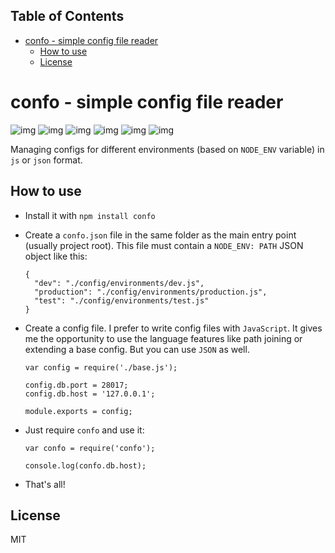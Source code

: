 <div id="table-of-contents">
<h2>Table of Contents</h2>
<div id="text-table-of-contents">
<ul>
<li><a href="#sec-1">confo - simple config file reader</a>
<ul>
<li><a href="#sec-1-1">How to use</a></li>
<li><a href="#sec-1-2">License</a></li>
</ul>
</li>
</ul>
</div>
</div>

# confo - simple config file reader<a id="sec-1" name="sec-1"></a>

![img](//img.shields.io/npm/v/confo.svg)
![img](//img.shields.io/npm/l/confo.svg)
![img](//img.shields.io/github/stars/evilrobts/confo.svg)
![img](//img.shields.io/npm/dm/confo.svg)
![img](//img.shields.io/travis/evilrobts/confo.svg)
![img](//img.shields.io/coveralls/evilrobts/confo.svg)

Managing configs for different environments (based on `NODE_ENV` variable) in `js` or `json` format.

## How to use<a id="sec-1-1" name="sec-1-1"></a>

-   Install it with `npm install confo`
-   Create a `confo.json` file in the same folder as the main entry point (usually project root). This file must contain a `NODE_ENV: PATH` JSON object like this:

        {
          "dev": "./config/environments/dev.js",
          "production": "./config/environments/production.js",
          "test": "./config/environments/test.js"
        }
-   Create a config file. I prefer to write config files with `JavaScript`. It gives me the opportunity to use the language features like path joining or extending a base config. But you can use `JSON` as well.

        var config = require('./base.js');

        config.db.port = 28017;
        config.db.host = '127.0.0.1';

        module.exports = config;

-   Just require `confo` and use it:

        var confo = require('confo');

        console.log(confo.db.host);

-   That's all!

## License<a id="sec-1-2" name="sec-1-2"></a>

MIT
